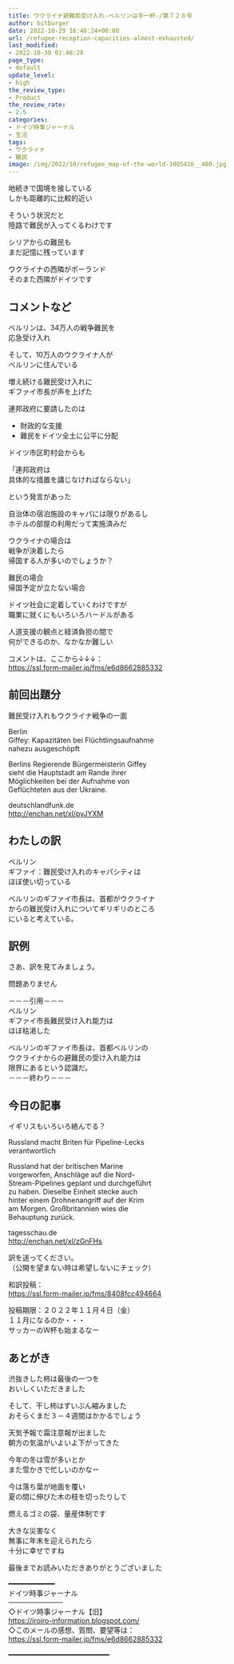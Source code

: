 ```yaml
---
title: ウクライナ避難民受け入れ-ベルリンは手一杯-/第７２８号
author: bitburger
date: 2022-10-29 16:48:24+00:00
url: /refugee-reception-capacities-almost-exhausted/
last_modified:
- 2022-10-30 01:48:28
page_type:
- default
update_level:
- high
the_review_type:
- Product
the_review_rate:
- 2.5
categories:
- ドイツ時事ジャーナル
- 生活
tags:
- ウクライナ
- 難民
image: /img/2022/10/refugee_map-of-the-world-1005416__480.jpg
---
```

地続きで国境を接している  
しかも距離的に比較的近い

そういう状況だと  
陸路で難民が入ってくるわけです

シリアからの難民も  
まだ記憶に残っています

ウクライナの西隣がポーランド  
そのまた西隣がドイツです

## コメントなど
ベルリンは、34万人の戦争難民を  
応急受け入れ

そして、10万人のウクライナ人が  
ベルリンに住んでいる

増え続ける難民受け入れに  
ギファイ市長が声を上げた

連邦政府に要請したのは

<ul class="wp-block-list">
  <li>
    財政的な支援
  </li>
  <li>
    難民をドイツ全土に公平に分配
  </li>
</ul>

ドイツ市区町村会からも

「連邦政府は  
具体的な措置を講じなければならない」

という発言があった

自治体の宿泊施設のキャパには限りがあるし  
ホテルの部屋の利用だって実施済みだ

ウクライナの場合は  
戦争が決着したら  
帰国する人が多いのでしょうか？

難民の場合  
帰国予定が立たない場合

ドイツ社会に定着していくわけですが  
職業に就くにもいろいろハードルがある

人道支援の観点と経済負担の間で  
何ができるのか、なかなか難しい

コメントは、ここから↓↓↓：  
<https://ssl.form-mailer.jp/fms/e6d8662885332>

## 前回出題分
難民受け入れもウクライナ戦争の一面

Berlin  
Giffey: Kapazitäten bei Flüchtlingsaufnahme  
nahezu ausgeschöpft

Berlins Regierende Bürgermeisterin Giffey  
sieht die Hauptstadt am Rande ihrer  
Möglichkeiten bei der Aufnahme von  
Geflüchteten aus der Ukraine.

deutschlandfunk.de  
<http://enchan.net/xl/pyJYXM>

## わたしの訳
ベルリン  
ギファイ：難民受け入れのキャパシティは  
ほぼ使い切っている

ベルリンのギファイ市長は、首都がウクライナ  
からの難民受け入れについてギリギリのところ  
にいると考えている。

## 訳例
さあ、訳を見てみましょう。

問題ありません

－－－引用－－－  
ベルリン  
ギファイ市長難民受け入れ能力は  
ほぼ枯渇した

ベルリンのギファイ市長は、首都ベルリンの  
ウクライナからの避難民の受け入れ能力は  
限界にあるという認識だ。  
－－－終わり－－－

## 今日の記事
イギリスもいろいろ絡んでる？

Russland macht Briten für Pipeline-Lecks  
verantwortlich

Russland hat der britischen Marine  
vorgeworfen, Anschläge auf die Nord-  
Stream-Pipelines geplant und durchgeführt  
zu haben. Dieselbe Einheit stecke auch  
hinter einem Drohnenangriff auf der Krim  
am Morgen. Großbritannien wies die  
Behauptung zurück.

tagesschau.de  
<http://enchan.net/xl/zGnFHs>

訳を送ってください。  
（公開を望まない時は希望しないにチェック）

和訳投稿：  
<https://ssl.form-mailer.jp/fms/8408fcc494664>

投稿期限：２０２２年１１月４日（金）  
１１月になるのか・・・  
サッカーのW杯も始まるなー

## あとがき
渋抜きした柿は最後の一つを  
おいしくいただきました

そして、干し柿はずいぶん縮みました  
おそらくまだ３－４週間はかかるでしょう

天気予報で霜注意報が出ました  
朝方の気温がいよいよ下がってきた

今年の冬は雪が多いとか  
また雪かきで忙しいのかなー

今は落ち葉が地面を覆い  
夏の間に伸びた木の枝を切ったりして

燃えるゴミの袋、量産体制です

大きな災害なく  
無事に年末を迎えられたら  
十分に幸せですね

最後までお読みいただきありがとうございました

━━━━━━━━━━━  
ドイツ時事ジャーナル  
───────────  
◇ドイツ時事ジャーナル【旧】  
<https://iroiro-information.blogspot.com/>  
◇このメールの感想、質問、要望等は：  
<https://ssl.form-mailer.jp/fms/e6d8662885332>

━━━━━━━━━━━━━━━━━━━━━━━━